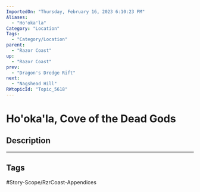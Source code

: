 ```yaml
---
ImportedOn: "Thursday, February 16, 2023 6:10:23 PM"
Aliases:
  - "Ho'oka'la"
Category: "Location"
Tags:
  - "Category/Location"
parent:
  - "Razor Coast"
up:
  - "Razor Coast"
prev:
  - "Dragon's Dredge Rift"
next:
  - "Nagshead Hill"
RWtopicId: "Topic_5618"
---
```

# Ho'oka'la, Cove of the Dead Gods
## Description

---
## Tags
#Story-Scope/RzrCoast-Appendices

